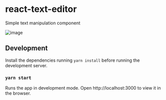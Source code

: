 # react-text-editor

Simple text manipulation component

![image](https://user-images.githubusercontent.com/6318057/62407213-fca07800-b58a-11e9-81ff-39f2d7e94d3f.png)

## Development

Install the dependencies running `yarn install` before running the development server.

### `yarn start`

Runs the app in development mode.
Open http://localhost:3000 to view it in the browser.
